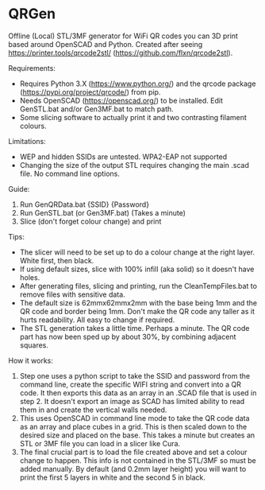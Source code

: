 # QRGen

Offline (Local) STL/3MF generator for WiFi QR codes you can 3D print based around OpenSCAD and Python. Created after seeing https://printer.tools/qrcode2stl/ (https://github.com/flxn/qrcode2stl).

Requirements:
- Requires Python 3.X (https://www.python.org/) and the qrcode package (https://pypi.org/project/qrcode/) from pip.
- Needs OpenSCAD (https://openscad.org/) to be installed. Edit GenSTL.bat and/or Gen3MF.bat to match path.
- Some slicing software to actually print it and two contrasting filament colours.

Limitations:
- WEP and hidden SSIDs are untested. WPA2-EAP not supported
- Changing the size of the output STL requires changing the main .scad file. No command line options.

Guide:
1) Run GenQRData.bat {SSID} {Password}
2) Run GenSTL.bat (or Gen3MF.bat) (Takes a minute)
3) Slice (don't forget colour change) and print

Tips:
- The slicer will need to be set up to do a colour change at the right layer. White first, then black.
- If using default sizes, slice with 100% infill (aka solid) so it doesn't have holes.
- After generating files, slicing and printing, run the CleanTempFiles.bat to remove files with sensitive data.
- The default size is 62mmx62mmx2mm with the base being 1mm and the QR code and border being 1mm. Don't make the QR code any taller as it hurts readability. All easy to change if required.
- The STL generation takes a little time. Perhaps a minute. The QR code part has now been sped up by about 30%, by combining adjacent squares. 

How it works:
1) Step one uses a python script to take the SSID and password from the command line, create the specific WIFI string and convert into a QR code. It then exports this data as an array in an .SCAD file that is used in step 2. It doesn't export an image as SCAD has limited ability to read them in and create the vertical walls needed.
2) This uses OpenSCAD in command line mode to take the QR code data as an array and place cubes in a grid. This is then scaled down to the desired size and placed on the base. This takes a minute but creates an STL or 3MF file you can load in a slicer like Cura.
3) The final crucial part is to load the file created above and set a colour change to happen. This info is not contained in the STL/3MF so must be added manually. By default (and 0.2mm layer height) you will want to print the first 5 layers in white and the second 5 in black.
